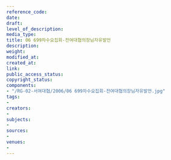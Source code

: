 ```yaml
---
reference_code: 
date: 
draft: 
level_of_description: 
media_type: 
title: 06 699차수요집회-전여대협의장님자유발언
description: 
weight: 
modified_at: 
created_at: 
link: 
public_access_status: 
copyright_status: 
components:
- "/RG-02-서여대협/2006/06 699차수요집회-전여대협의장님자유발언.jpg"
tags:
- 
creators:
- 
subjects:
- 
sources:
- 
venues:
- 
---
```

